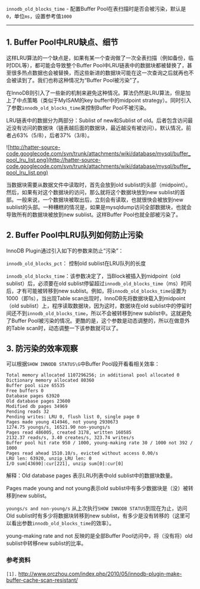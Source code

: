 `innodb_old_blocks_time` - 配置Buffer Pool在表扫描时是否会被污染，默认是`0`，单位`ms`，设置参考值`1000`


---


## 1. Buffer Pool中LRU缺点、细节 ##

这样LRU算法的一个缺点是，如果有某一个查询做了一次全表扫描（例如备份，临时DDL等），都可能会导致整个Buffer Pool中LRU链表中的数据块都被替换了，甚至很多热点数据也会被替换，而这些新进的数据块可能在这一次查询之后就再也不会被读到了。我们也称这种情况为“Buffer Pool被污染”了。

在InnoDB则引入了一些新的机制来避免这种情况。算法仍然是LRU算法，但是加上了中点策略（类似于MyISAM的key buffer中的midpoint strategy）。同时引入了参数`innodb_old_blocks_time`来控制Buffer Pool不被污染。

LRU链表中的数据分为两部分：Sublist of new和Sublist of old。后者包含访问最近没有访问的数据块（链表越后面的数据块，最近越没有被访问）。默认情况，前者占63%（5/8），后者37%（3/8）。

![http://hatter-source-code.googlecode.com/svn/trunk/attachments/wiki/database/mysql/buffer_pool_lru_list.png](http://hatter-source-code.googlecode.com/svn/trunk/attachments/wiki/database/mysql/buffer_pool_lru_list.png)

当数据块需要从数据文件中读取时，首先会放到old sublist的头部（midpoint）。然后，如果有对这个数据块的访问，那么就将这个数据块放到new sublist的首部。一般来说，一个数据块被取出后，立刻会有读取，也就很快会被放到new sublist的头部。一种糟糕的情况是，如果是mysqldump访问全部数据块，也就会导致所有的数据块被放到new sublist。这样Buffer Pool也就全部被污染了。


## 2. Buffer Pool中LRU队列如何防止污染 ##

InnoDB Plugin通过引入如下的参数来防止“污染”：

`innodb_old_blocks_pct`： 控制old sublist在LRU队列的长度

`innodb_old_blocks_time`：该参数决定了，当Block被插入到midpoint（old sublist）后，必须要在old sublist停留超过`innodb_old_blocks_time`（ms）时间后，才有可能被转移到new sublist。例如，将`innodb_old_blocks_time`设置为1000（即1s），当出现Table scan出现时，InnoDB先将数据块载入到midpoint（old sublist）上，程序读取数据块，因为这时，数据块在old sublist中的停留时间还不到`innodb_old_blocks_time`，所以不会被转移到new sublist中。这就避免了Buffer Pool被污染的情况。更酷的是，这个参数是动态调整的，所以在做意外的Table scan时，动态调整一下该参数就可以了。


## 3. 防污染的效率观察 ##

可以根据`SHOW INNODB STATUS\G`中Buffer Pool段开看看相关效率：

```
Total memory allocated 1107296256; in additional pool allocated 0
Dictionary memory allocated 80360
Buffer pool size 65535
Free buffers 0
Database pages 63920
Old database pages 23600
Modified db pages 34969
Pending reads 32
Pending writes: LRU 0, flush list 0, single page 0
Pages made young 414946, not young 2930673
1274.75 youngs/s, 16521.90 non-youngs/s
Pages read 486005, created 3178, written 160585
2132.37 reads/s, 3.40 creates/s, 323.74 writes/s
Buffer pool hit rate 950 / 1000, young-making rate 30 / 1000 not 392 / 1000
Pages read ahead 1510.10/s, evicted without access 0.00/s
LRU len: 63920, unzip_LRU len: 0
I/O sum[43690]:cur[221], unzip sum[0]:cur[0]
```

解释：Old database pages 表示LRU列表中old sublist中的数据块数量。

Pages made young and not young表示old sublist中有多少数据块是（没）被转移到new sublist。

`youngs/s and non-young/s` 从上次执行`SHOW INNODB STATUS`到现在为止，访问Old sublist时有多少将数据块转移到new sublist，有多少是没有转移的（这里可以看出参数`innodb_old_blocks_time`的效率）。

young-making rate and not 反映的是全部Buffer Pool访问中，将（没有将）old sublist中转移new sublist的比率。
### 参考资料 ###
`[1].` http://www.orczhou.com/index.php/2010/05/innodb-plugin-make-buffer-cache-scan-resistant/<br>